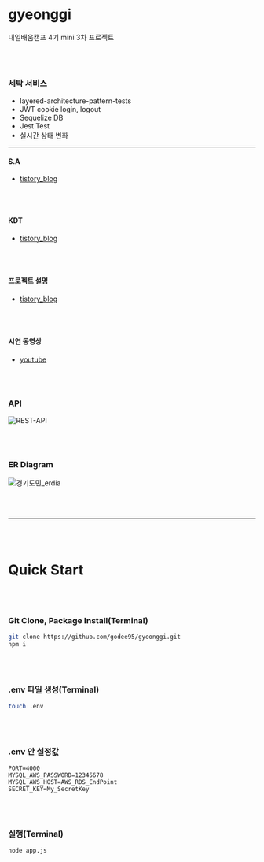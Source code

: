 # gyeonggi
내일배움캠프 4기 mini 3차 프로젝트

<br/><br/>

### 세탁 서비스

* layered-architecture-pattern-tests
* JWT cookie login, logout
* Sequelize DB
* Jest Test
* 실시간 상태 변화

--- 

#### S.A

  * [tistory_blog](https://nomik.tistory.com/150)

<br/><br/>

#### KDT

  * [tistory_blog](https://nomik.tistory.com/157)

<br/><br/>

#### 프로젝트 설명
  * [tistory_blog](https://typomaker.tistory.com/61)

<br/><br/>

#### 시연 동영상

  * [youtube](https://youtu.be/gNduSFGJ8uQ)
 
 <br/><br/>
 
### API
![REST-API](https://user-images.githubusercontent.com/50854903/211195906-e77d549b-5ef6-446f-9bdd-e770fb65774a.jpg)
 
<br/><br/>

### ER Diagram

 ![경기도민_erdia](https://user-images.githubusercontent.com/50854903/210963302-2dbe6ab9-d260-400d-a41a-d66a40697d15.png)
 
 <br/><br/>
 
 ---
 
 <br/><br/>
 
 # Quick Start
 
 <br/><br/>
 
 ### Git Clone, Package Install(Terminal)

```bash
git clone https://github.com/godee95/gyeonggi.git
npm i
```

<br/><br/>

### .env 파일 생성(Terminal)
```bash
touch .env
```

<br/><br/>

### .env 안 설정값
```
PORT=4000
MYSQL_AWS_PASSWORD=12345678
MYSQL_AWS_HOST=AWS_RDS_EndPoint
SECRET_KEY=My_SecretKey
```

<br/><br/>


 ### 실행(Terminal)

```bash
node app.js
```


 
 

